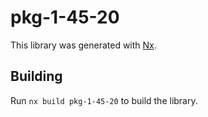 # pkg-1-45-20

This library was generated with [Nx](https://nx.dev).

## Building

Run `nx build pkg-1-45-20` to build the library.
